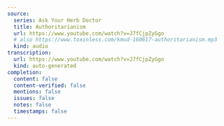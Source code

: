 ```yaml
---
source:
  series: Ask Your Herb Doctor
  title: Authoritarianism
  url: https://www.youtube.com/watch?v=J7fCjpZyGgo
  # also https://www.toxinless.com/kmud-160617-authoritarianism.mp3
  kind: audio
transcription:
  url: https://www.youtube.com/watch?v=J7fCjpZyGgo
  kind: auto-generated
completion:
  content: false
  content-verified: false
  mentions: false
  issues: false
  notes: false
  timestamps: false
---
```


